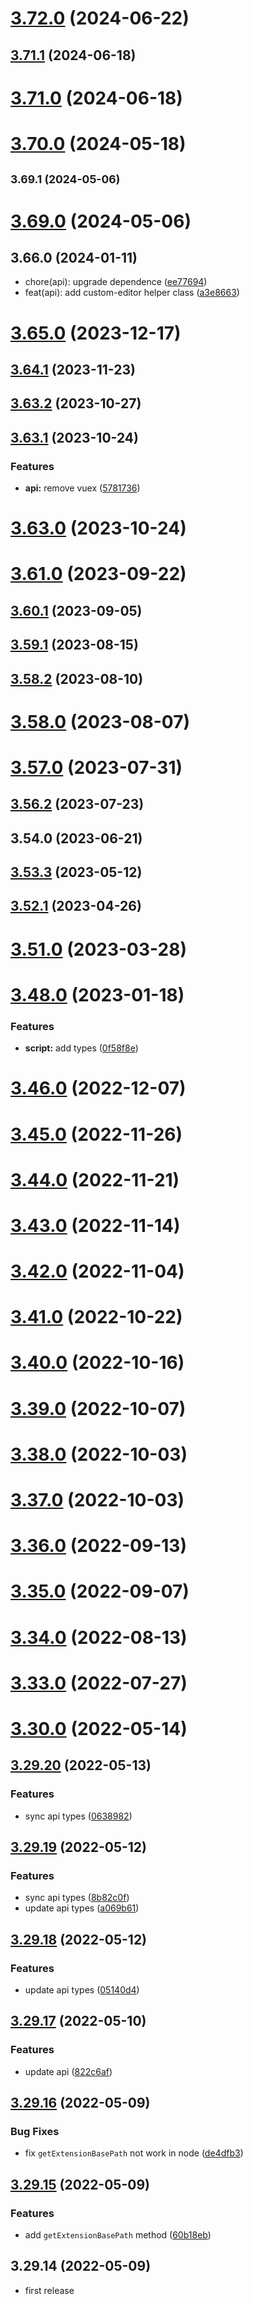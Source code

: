 # [3.72.0](https://github.com/purocean/yank-note-extension/compare/api-3.71.1...api-3.72.0) (2024-06-22)



## [3.71.1](https://github.com/purocean/yank-note-extension/compare/api-3.71.0...api-3.71.1) (2024-06-18)



# [3.71.0](https://github.com/purocean/yank-note-extension/compare/api-3.70.0...api-3.71.0) (2024-06-18)



# [3.70.0](https://github.com/purocean/yank-note-extension/compare/api-3.69.1...api-3.70.0) (2024-05-18)



## <small>3.69.1 (2024-05-06)</small>




# [3.69.0](https://github.com/purocean/yank-note-extension/compare/api-3.66.0...api-3.69.0) (2024-05-06)



## 3.66.0 (2024-01-11)

* chore(api): upgrade dependence ([ee77694](https://github.com/purocean/yank-note-extension/commit/ee77694))
* feat(api): add custom-editor helper class ([a3e8663](https://github.com/purocean/yank-note-extension/commit/a3e8663))



# [3.65.0](https://github.com/purocean/yank-note-extension/compare/api-3.64.1...api-3.65.0) (2023-12-17)



## [3.64.1](https://github.com/purocean/yank-note-extension/compare/api-3.63.2...api-3.64.1) (2023-11-23)



## [3.63.2](https://github.com/purocean/yank-note-extension/compare/api-3.63.1...api-3.63.2) (2023-10-27)



## [3.63.1](https://github.com/purocean/yank-note-extension/compare/api-3.63.0...api-3.63.1) (2023-10-24)


### Features

* **api:** remove vuex ([5781736](https://github.com/purocean/yank-note-extension/commit/5781736983e9e556508a766cda0432bebbba431d))



# [3.63.0](https://github.com/purocean/yank-note-extension/compare/api-3.61.0...api-3.63.0) (2023-10-24)



# [3.61.0](https://github.com/purocean/yank-note-extension/compare/api-3.60.1...api-3.61.0) (2023-09-22)



## [3.60.1](https://github.com/purocean/yank-note-extension/compare/api-3.59.1...api-3.60.1) (2023-09-05)



## [3.59.1](https://github.com/purocean/yank-note-extension/compare/api-3.58.2...api-3.59.1) (2023-08-15)



## [3.58.2](https://github.com/purocean/yank-note-extension/compare/api-3.58.0...api-3.58.2) (2023-08-10)



# [3.58.0](https://github.com/purocean/yank-note-extension/compare/api-3.57.0...api-3.58.0) (2023-08-07)



# [3.57.0](https://github.com/purocean/yank-note-extension/compare/api-3.56.2...api-3.57.0) (2023-07-31)



## [3.56.2](https://github.com/purocean/yank-note-extension/compare/api-3.54.0...api-3.56.2) (2023-07-23)



## 3.54.0 (2023-06-21)




## [3.53.3](https://github.com/purocean/yank-note-extension/compare/api-3.52.1...api-3.53.3) (2023-05-12)



## [3.52.1](https://github.com/purocean/yank-note-extension/compare/api-3.51.0...api-3.52.1) (2023-04-26)



# [3.51.0](https://github.com/purocean/yank-note-extension/compare/api-3.48.0...api-3.51.0) (2023-03-28)



# [3.48.0](https://github.com/purocean/yank-note-extension/compare/api-3.46.0...api-3.48.0) (2023-01-18)


### Features

* **script:** add types ([0f58f8e](https://github.com/purocean/yank-note-extension/commit/0f58f8e049d68ac2e8bfe1acb87e79557f1eec8d))



# [3.46.0](https://github.com/purocean/yank-note-extension/compare/api-3.45.0...api-3.46.0) (2022-12-07)



# [3.45.0](https://github.com/purocean/yank-note-extension/compare/api-3.44.0...api-3.45.0) (2022-11-26)



# [3.44.0](https://github.com/purocean/yank-note-extension/compare/api-3.43.0...api-3.44.0) (2022-11-21)



# [3.43.0](https://github.com/purocean/yank-note-extension/compare/api-3.42.0...api-3.43.0) (2022-11-14)



# [3.42.0](https://github.com/purocean/yank-note-extension/compare/api-3.41.0...api-3.42.0) (2022-11-04)



# [3.41.0](https://github.com/purocean/yank-note-extension/compare/api-3.40.0...api-3.41.0) (2022-10-22)



# [3.40.0](https://github.com/purocean/yank-note-extension/compare/api-3.39.0...api-3.40.0) (2022-10-16)



# [3.39.0](https://github.com/purocean/yank-note-extension/compare/api-3.38.0...api-3.39.0) (2022-10-07)



# [3.38.0](https://github.com/purocean/yank-note-extension/compare/api-3.37.0...api-3.38.0) (2022-10-03)



# [3.37.0](https://github.com/purocean/yank-note-extension/compare/api-3.36.0...api-3.37.0) (2022-10-03)



# [3.36.0](https://github.com/purocean/yank-note-extension/compare/api-3.35.0...api-3.36.0) (2022-09-13)



# [3.35.0](https://github.com/purocean/yank-note-extension/compare/api-3.34.0...api-3.35.0) (2022-09-07)



# [3.34.0](https://github.com/purocean/yank-note-extension/compare/api-3.33.0...api-3.34.0) (2022-08-13)



# [3.33.0](https://github.com/purocean/yank-note-extension/compare/api-3.30.0...api-3.33.0) (2022-07-27)



# [3.30.0](https://github.com/purocean/yank-note-extension/compare/api-3.29.20...api-3.30.0) (2022-05-14)



## [3.29.20](https://github.com/purocean/yank-note-extension/compare/api-3.29.19...api-3.29.20) (2022-05-13)


### Features

* sync api types ([0638982](https://github.com/purocean/yank-note-extension/commit/06389828965f439a480e71969c2b4f50cc845cb5))



## [3.29.19](https://github.com/purocean/yank-note-extension/compare/api-3.29.18...api-3.29.19) (2022-05-12)


### Features

* sync api types ([8b82c0f](https://github.com/purocean/yank-note-extension/commit/8b82c0f7a4c50b4b9bf8de420f8a45a0979c34fa))
* update api types ([a069b61](https://github.com/purocean/yank-note-extension/commit/a069b61cbce01877e65a3b800c8ac9a1544caa99))



## [3.29.18](https://github.com/purocean/yank-note-extension/compare/api-3.29.17...api-3.29.18) (2022-05-12)


### Features

* update api types ([05140d4](https://github.com/purocean/yank-note-extension/commit/05140d454ede86fe4568c48dc34b4b85247bff04))



## [3.29.17](https://github.com/purocean/yank-note-extension/compare/api-3.29.16...api-3.29.17) (2022-05-10)


### Features

* update api ([822c6af](https://github.com/purocean/yank-note-extension/commit/822c6af4d25c676836a6ffb6c64be981636b83d8))



## [3.29.16](https://github.com/purocean/yank-note-extension/compare/api-3.29.15...api-3.29.16) (2022-05-09)


### Bug Fixes

* fix `getExtensionBasePath` not work in node ([de4dfb3](https://github.com/purocean/yank-note-extension/commit/de4dfb3464b6a8d5433f8f81fb1cdc4aeb598d01))



## [3.29.15](https://github.com/purocean/yank-note-extension/compare/api-3.29.14...api-3.29.15) (2022-05-09)


### Features

* add `getExtensionBasePath` method ([60b18eb](https://github.com/purocean/yank-note-extension/commit/60b18eb5af20f1ab4d2d9fd9267f148d96a66276))



## 3.29.14 (2022-05-09)

* first release
